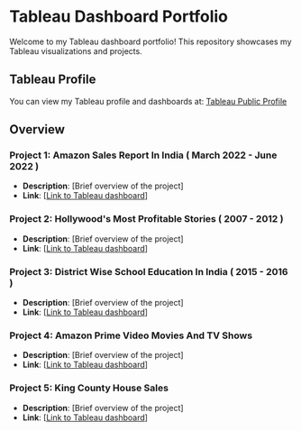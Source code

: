# Tableau Dashboard Portfolio

Welcome to my Tableau dashboard portfolio! This repository showcases my Tableau visualizations and projects.

## Tableau Profile
You can view my Tableau profile and dashboards at: [Tableau Public Profile](https://public.tableau.com/app/profile/deekshitha.chikkala/vizzes)

## Overview
### Project 1: Amazon Sales Report In India ( March 2022 - June 2022 )
- **Description**: [Brief overview of the project]
- **Link**: [[Link to Tableau dashboard](https://public.tableau.com/app/profile/deekshitha.chikkala/viz/AmazonSalesReportMarch2022-June2022/AMAZONSALESREPORTMARCH2022-JUNE2022)]

### Project 2: Hollywood's Most Profitable Stories ( 2007 - 2012 )
- **Description**: [Brief overview of the project]
- **Link**: [[Link to Tableau dashboard](https://public.tableau.com/app/profile/deekshitha.chikkala/viz/HOLLYWOODSMOSTPROFITABLESTORIES2007-2012/HOLLYWOODSMOSTPPROFITABLESTORIES2007-2012)]

### Project 3: District Wise School Education In India ( 2015 - 2016 )
- **Description**: [Brief overview of the project]
- **Link**: [[Link to Tableau dashboard](https://public.tableau.com/app/profile/deekshitha.chikkala/viz/DISTRICTWISEEDUCATIONININDIA/Dashboard1)]

### Project 4: Amazon Prime Video Movies And TV Shows
- **Description**: [Brief overview of the project]
- **Link**: [[Link to Tableau dashboard](https://public.tableau.com/app/profile/deekshitha.chikkala/viz/AmazonPrimeVideoMoviesAndTVShows/PRIMEVIDEO)]

### Project 5: King County House Sales
- **Description**: [Brief overview of the project]
- **Link**: [[Link to Tableau dashboard](https://public.tableau.com/app/profile/deekshitha.chikkala/viz/KingCountyHouseSales_17033855903210/KingCountyWashingtonHouseSales)]

